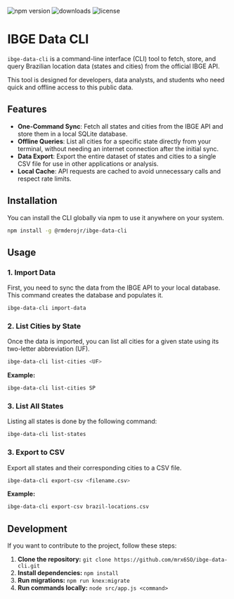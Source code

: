 ![npm version](https://img.shields.io/npm/v/@rmderojr/ibge-data-cli)
![downloads](https://img.shields.io/npm/dw/@rmderojr/ibge-data-cli)
![license](https://img.shields.io/npm/l/@rmderojr/ibge-data-cli)

# IBGE Data CLI

`ibge-data-cli` is a command-line interface (CLI) tool to fetch, store, and query Brazilian location data (states and cities) from the official IBGE API.

This tool is designed for developers, data analysts, and students who need quick and offline access to this public data.

## Features

- **One-Command Sync**: Fetch all states and cities from the IBGE API and store them in a local SQLite database.
- **Offline Queries**: List all cities for a specific state directly from your terminal, without needing an internet connection after the initial sync.
- **Data Export**: Export the entire dataset of states and cities to a single CSV file for use in other applications or analysis.
- **Local Cache**: API requests are cached to avoid unnecessary calls and respect rate limits.

## Installation

You can install the CLI globally via npm to use it anywhere on your system.

```bash
npm install -g @rmderojr/ibge-data-cli
```

## Usage

### 1. Import Data
First, you need to sync the data from the IBGE API to your local database. This command creates the database and populates it.

```bash
ibge-data-cli import-data
```

### 2. List Cities by State
Once the data is imported, you can list all cities for a given state using its two-letter abbreviation (UF).

```bash
ibge-data-cli list-cities <UF>
```

**Example:**
```bash
ibge-data-cli list-cities SP
```

### 3. List All States 
Listing all states is done by the following command:

```bash
ibge-data-cli list-states
```

### 3. Export to CSV
Export all states and their corresponding cities to a CSV file.

```bash
ibge-data-cli export-csv <filename.csv>
```

**Example:**
```bash
ibge-data-cli export-csv brazil-locations.csv
```

## Development

If you want to contribute to the project, follow these steps:

1.  **Clone the repository:** `git clone https://github.com/mrx6SO/ibge-data-cli.git`
2.  **Install dependencies:** `npm install`
3.  **Run migrations:** `npm run knex:migrate`
4.  **Run commands locally:** `node src/app.js <command>`
